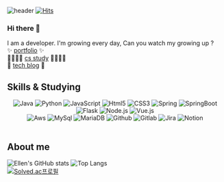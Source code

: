 ![header](https://capsule-render.vercel.app/api?type=waving&color=timeAuto&height=250&section=header&text=Developer%20Ellen&fontSize=90)
[![Hits](https://hits.seeyoufarm.com/api/count/incr/badge.svg?url=https%3A%2F%2Fgithub.com%2FSeunghui98&count_bg=%230C4DA2&title_bg=%23555555&icon=baidu.svg&icon_color=%23E7E7E7&title=hits&edge_flat=false)](https://hits.seeyoufarm.com)

### Hi there 👋
I am a developer. I'm growing every day, Can you watch my growing up ?  
✨ [portfolio](https://iron-beef-2e7.notion.site/32cea42401b3410b9ad145904a5f65d5) ✨  
👩‍👩‍👧‍👧 [cs study](https://happyeuni.notion.site/CS-0dc485bfbd0845c9bed6b9444b4ea3c2) 👩‍👩‍👧‍👧  
🌱 [tech blog](https://developer-ellen.tistory.com/) 🌱


## Skills & Studying 
<div align="center">
<img alt="Java" src ="https://img.shields.io/badge/JAVA-007396.svg?&style=for-the-badge&logo=Java&logoColor=black"/>
<img alt="Python" src ="https://img.shields.io/badge/PYTHON-3776AB.svg?&style=for-the-badge&logo=Spring&logoColor=white"/> 
<img alt="JavaScript" src ="https://img.shields.io/badge/JAVASCRIPT-F7DF1E.svg?&style=for-the-badge&logo=JavaScript&logoColor=white"/>
<img alt="Html5" src ="https://img.shields.io/badge/HTML5-E34F26.svg?&style=for-the-badge&logo=Html5&logoColor=white"/>
<img alt="CSS3" src ="https://img.shields.io/badge/CSS3-1572B6.svg?&style=for-the-badge&logo=CSS3&logoColor=white"/>
<img alt="Spring" src ="https://img.shields.io/badge/SPRING-6DB33F.svg?&style=for-the-badge&logo=Spring&logoColor=white"/>
<img alt="SpringBoot" src ="https://img.shields.io/badge/SPRING BOOT-6DB33F.svg?&style=for-the-badge&logo=SpringBoot&logoColor=white"/>
<img alt="Flask" src ="https://img.shields.io/badge/Flask-000000.svg?&style=for-the-badge&logo=Flask&logoColor=white"/>
<img alt="Node.js" src ="https://img.shields.io/badge/Node.js-339933.svg?&style=for-the-badge&logo=Node.js&logoColor=white"/>
<img alt="Vue.js" src ="https://img.shields.io/badge/Vue.js-4FC08D.svg?&style=for-the-badge&logo=Vue.js&logoColor=blue"/>  
</div>
<div align="center">
<img alt="Aws" src ="https://img.shields.io/badge/Amazon AWS-232F3E.svg?&style=for-the-badge&logo=Amazon AWS&logoColor=white"/>
<img alt="MySql" src ="https://img.shields.io/badge/MySql-4479A1.svg?&style=for-the-badge&logo=MySql&logoColor=white"/>
<img alt="MariaDB" src ="https://img.shields.io/badge/MariaDB-003545.svg?&style=for-the-badge&logo=MariaDB&logoColor=white"/>
<img alt="Github" src ="https://img.shields.io/badge/GitHub-181717.svg?&style=for-the-badge&logo=GitHub&logoColor=white"/>
<img alt="Gitlab" src ="https://img.shields.io/badge/GitLab-FC6D26.svg?&style=for-the-badge&logo=GitLab&logoColor=white"/>
<img alt="Jira" src ="https://img.shields.io/badge/Jira-0052CC.svg?&style=for-the-badge&logo=Jira&logoColor=white"/>
<img alt="Notion" src ="https://img.shields.io/badge/Notion-000000.svg?&style=for-the-badge&logo=Notion&logoColor=white"/>
</div>
<br/>

## About me
![Ellen's GitHub stats](https://github-readme-stats.vercel.app/api?username=Seunghui98&show_icons=true&theme=highcontrast)  ![Top Langs](https://github-readme-stats.vercel.app/api/top-langs/?username=Seunghui98&layout=compact&theme=tokyonight)  
[![Solved.ac프로필](http://mazassumnida.wtf/api/v2/generate_badge?boj=lsh5269)](https://solved.ac/lsh5269)

<!--
**Seunghui98/Seunghui98** is a ✨ _special_ ✨ repository because its `README.md` (this file) appears on your GitHub profile.

Here are some ideas to get you started:

- 🔭 I’m currently working on ...
- 🌱 I’m currently learning ...
- 👯 I’m looking to collaborate on ...
- 🤔 I’m looking for help with ...
- 💬 Ask me about ...
- 📫 How to reach me: ...
- 😄 Pronouns: ...
- ⚡ Fun fact: ...
-->
